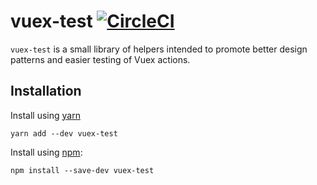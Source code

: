 # vuex-test [![CircleCI](https://circleci.com/gh/mcmillion/vuex-test/tree/master.svg?style=svg)](https://circleci.com/gh/mcmillion/vuex-test/tree/master)

`vuex-test` is a small library of helpers intended to promote better design patterns and easier testing of Vuex actions.

## Installation

Install using [yarn](https://yarnpkg.com)

```
yarn add --dev vuex-test
```

Install using [npm](https://www.npmjs.com):

```
npm install --save-dev vuex-test
```

